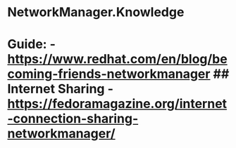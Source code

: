 # NetworkManager.Knowledge
# Guide: - https://www.redhat.com/en/blog/becoming-friends-networkmanager ## Internet Sharing - https://fedoramagazine.org/internet-connection-sharing-networkmanager/
